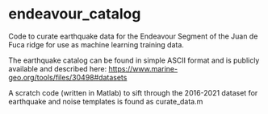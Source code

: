 # endeavour_catalog
Code to curate earthquake data for the Endeavour Segment of the Juan de Fuca ridge for use as machine learning training data. 


The earthquake catalog can be found in simple ASCII format and is publicly available and described here:
https://www.marine-geo.org/tools/files/30498#datasets

A scratch code (written in Matlab) to sift through the 2016-2021 dataset for earthquake and noise templates is found as curate_data.m
